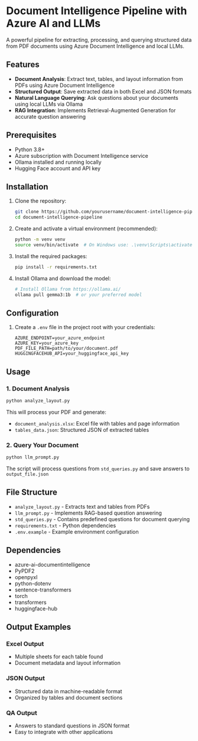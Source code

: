 # Document Intelligence Pipeline with Azure AI and LLMs

A powerful pipeline for extracting, processing, and querying structured data from PDF documents using Azure Document Intelligence and local LLMs.

## Features

- **Document Analysis**: Extract text, tables, and layout information from PDFs using Azure Document Intelligence
- **Structured Output**: Save extracted data in both Excel and JSON formats
- **Natural Language Querying**: Ask questions about your documents using local LLMs via Ollama
- **RAG Integration**: Implements Retrieval-Augmented Generation for accurate question answering

## Prerequisites

- Python 3.8+
- Azure subscription with Document Intelligence service
- Ollama installed and running locally
- Hugging Face account and API key

## Installation

1. Clone the repository:
   ```bash
   git clone https://github.com/yourusername/document-intelligence-pipeline.git
   cd document-intelligence-pipeline
   ```

2. Create and activate a virtual environment (recommended):
   ```bash
   python -m venv venv
   source venv/bin/activate  # On Windows use: .\venv\Scripts\activate
   ```

3. Install the required packages:
   ```bash
   pip install -r requirements.txt
   ```

4. Install Ollama and download the model:
   ```bash
   # Install Ollama from https://ollama.ai/
   ollama pull gemma3:1b  # or your preferred model
   ```

## Configuration

1. Create a `.env` file in the project root with your credentials:
   ```
   AZURE_ENDPOINT=your_azure_endpoint
   AZURE_KEY=your_azure_key
   PDF_FILE_PATH=path/to/your/document.pdf
   HUGGINGFACEHUB_API=your_huggingface_api_key
   ```

## Usage

### 1. Document Analysis
```bash
python analyze_layout.py
```
This will process your PDF and generate:
- `document_analysis.xlsx`: Excel file with tables and page information
- `tables_data.json`: Structured JSON of extracted tables

### 2. Query Your Document
```bash
python llm_prompt.py
```
The script will process questions from `std_queries.py` and save answers to `output_file.json`

## File Structure

- `analyze_layout.py` - Extracts text and tables from PDFs
- `llm_prompt.py` - Implements RAG-based question answering
- `std_queries.py` - Contains predefined questions for document querying
- `requirements.txt` - Python dependencies
- `.env.example` - Example environment configuration

## Dependencies

- azure-ai-documentintelligence
- PyPDF2
- openpyxl
- python-dotenv
- sentence-transformers
- torch
- transformers
- huggingface-hub

## Output Examples

### Excel Output
- Multiple sheets for each table found
- Document metadata and layout information

### JSON Output
- Structured data in machine-readable format
- Organized by tables and document sections

### QA Output
- Answers to standard questions in JSON format
- Easy to integrate with other applications